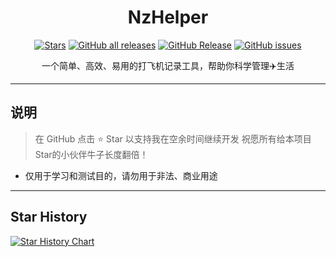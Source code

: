 <div align="center">

# NzHelper

[![Stars](https://img.shields.io/github/stars/bug-bit/NzHelper?label=stars)](https://github.com/bug-bit/NzHelper)
<a href="https://github.com/bug-bit/NzHelper/releases"><img alt="GitHub all releases" src="https://img.shields.io/github/downloads/bug-bit/NzHelper/total?label=Downloads"></a>
[![GitHub Release](https://img.shields.io/github/v/release/bug-bit/NzHelper)](https://github.com/bug-bit/NzHelper/releases)
<a href="https://github.com/bug-bit/NzHelper/issues"><img alt="GitHub issues" src="https://img.shields.io/github/issues/bug-bit/NzHelper"></a>

一个简单、高效、易用的打飞机记录工具，帮助你科学管理✈️生活

</div>

---

## 说明
> 在 GitHub 点击 ⭐ Star 以支持我在空余时间继续开发
> 祝愿所有给本项目Star的小伙伴牛子长度翻倍！
- 仅用于学习和测试目的，请勿用于非法、商业用途

---

## Star History

[![Star History Chart](https://api.star-history.com/svg?repos=bug-bit/NzHelper&type=Timeline)](https://star-history.com/#bug-bit/NzHelper&Timeline)
